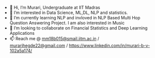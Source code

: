- 👋 Hi, I’m Murari, Undergraduate at IIT Madras
- 👀 I’m interested in Data Science, ML,DL, NLP and statistics. 
- 🌱 I’m currently learning NLP and invloved in NLP Based Multi Hop Question Answering Project. I am also interested in Music
- 💞️ I’m looking to collaborate on Financial Statistics and Deep Learning Applications 
- 📫 Reach me @ mm18b015@smail.iitm.ac.in / murarihegde22@gmail.com / https://www.linkedin.com/in/murari-b-v-102a5a174/


